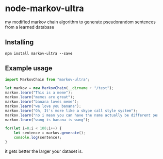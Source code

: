 # node-markov-ultra
my modified markov chain algorithm to generate pseudorandom sentences from a learned database

## Installing
```
npm install markov-ultra --save
```

## Example usage
```typescript
import MarkovChain from "markov-ultra";

let markov = new MarkovChain(__dirname + "/test");
markov.learn("This is a meme");
markov.learn("memes are great");
markov.learn("banana loves meme");
markov.learn("we love you banana");
markov.learn("Oh, It's more like a skype call style system");
markov.learn("no i mean you can have the name actually be different per message without changing it");
markov.learn("wang is banana is wang");

for(let i=0;i < 100;i++) {
    let sentence = markov.generate();
    console.log(sentence);
}
```

it gets better the larger your dataset is.

